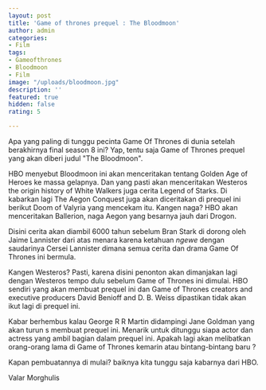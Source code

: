 ```yaml
---
layout: post
title: 'Game of thrones prequel : The Bloodmoon'
author: admin
categories:
- Film
tags:
- Gameofthrones
- Bloodmoon
- Film
image: "/uploads/bloodmoon.jpg"
description: ''
featured: true
hidden: false
rating: 5

---
```

Apa yang paling di tunggu pecinta Game Of Thrones di dunia setelah berakhirnya final season 8 ini? Yap, tentu saja Game of Thrones prequel yang akan diberi judul "The Bloodmoon".

HBO menyebut Bloodmoon ini akan menceritakan tentang Golden Age of Heroes ke massa gelapnya. Dan yang pasti akan menceritakan Westeros the origin history of White Walkers juga cerita Legend of Starks. Di kabarkan lagi The Aegon Conquest juga akan diceritakan di prequel ini berikut Doom of Valyria yang mencekam itu. Kangen naga? HBO akan menceritakan Ballerion, naga Aegon yang besarnya jauh dari Drogon.

Disini cerita akan diambil 6000 tahun sebelum Bran Stark di dorong oleh Jaime Lannister dari atas menara karena ketahuan _ngewe_ dengan saudarinya Cersei Lannister dimana semua cerita dan drama Game Of Thrones ini bermula.

Kangen Westeros? Pasti, karena disini penonton akan dimanjakan lagi dengan Westeros tempo dulu sebelum Game of Thrones ini dimulai. HBO sendiri yang akan membuat prequel ini dan Game of Thrones creators and executive producers David Benioff and D. B. Weiss dipastikan tidak akan ikut lagi di prequel ini.

Kabar berhembus kalau George R R Martin didampingi Jane Goldman yang akan turun s membuat prequel ini. Menarik untuk ditunggu siapa actor dan actress yang ambil bagian dalam prequel ini. Apakah lagi akan melibatkan orang-orang lama di Game of Thrones kemarin atau bintang-bintang baru ?

Kapan pembuatannya di mulai? baiknya kita tunggu saja kabarnya dari HBO.

Valar Morghulis